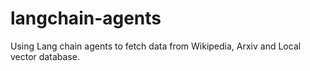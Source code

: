 # langchain-agents
Using Lang chain agents to fetch data from Wikipedia, Arxiv and Local vector database.
